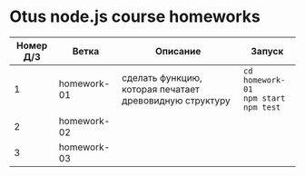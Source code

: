# Otus node.js course homeworks

| Номер Д/З       | Ветка       | Описание    | Запуск      |
| ----------- | ----------- |-------------|-------------|
| 1 | homework-01 | сделать функцию, которая печатает древовидную структуру | ```cd homework-01```<br/>```npm start```<br/>```npm test``` |
| 2 | homework-02 |  |  |
| 3 | homework-03 |  |  |
